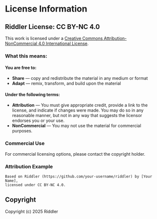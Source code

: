 # License Information

## Riddler License: CC BY-NC 4.0

This work is licensed under a [Creative Commons Attribution-NonCommercial 4.0 International License](https://creativecommons.org/licenses/by-nc/4.0/).

### What this means:

#### You are free to:
- **Share** — copy and redistribute the material in any medium or format
- **Adapt** — remix, transform, and build upon the material

#### Under the following terms:
- **Attribution** — You must give appropriate credit, provide a link to the license, and indicate if changes were made. You may do so in any reasonable manner, but not in any way that suggests the licensor endorses you or your use.
- **NonCommercial** — You may not use the material for commercial purposes.

### Commercial Use

For commercial licensing options, please contact the copyright holder.

### Attribution Example

```
Based on Riddler (https://github.com/your-username/riddler) by [Your Name], 
licensed under CC BY-NC 4.0.
```

## Copyright

Copyright (c) 2025 Riddler 